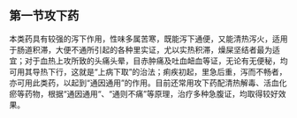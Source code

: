 ## 第一节攻下药

本类药具有较强的泻下作用，性味多属苦寒，既能泻下通便，又能清热泻火，适用于肠道积滞，大便不通所引起的各种里实证，尤以实热积滞，燥屎坚结者最为适宜；对于血热上攻所致的头痛头晕，目赤肿痛及吐血衄血等证，无论有无便秘，均可用其导热下行，这就是“上病下取”的治法；痢疾初起，里急后重，泻而不畅者，亦可用此类药，以起到“通因通用”的作用。目前还常用攻下药配清热解毒、活血化瘀等药物，根据“通因通用“、“通则不痛”等原理，治疗多种急腹证，均取得较好效果。
